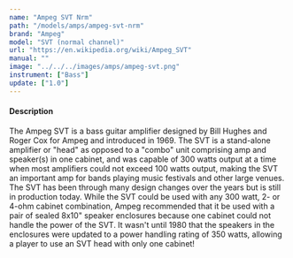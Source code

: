```yaml
---
name: "Ampeg SVT Nrm"
path: "/models/amps/ampeg-svt-nrm"
brand: "Ampeg"
model: "SVT (normal channel)"
url: "https://en.wikipedia.org/wiki/Ampeg_SVT"
manual: ""
image: "../../../images/amps/ampeg-svt.png"
instrument: ["Bass"]
update: ["1.0"]
---
```


#### Description
The Ampeg SVT is a bass guitar amplifier designed by Bill Hughes and Roger Cox for Ampeg and introduced in 1969. The SVT is a stand-alone amplifier or "head" as opposed to a "combo" unit comprising amp and speaker(s) in one cabinet, and was capable of 300 watts output at a time when most amplifiers could not exceed 100 watts output, making the SVT an important amp for bands playing music festivals and other large venues. The SVT has been through many design changes over the years but is still in production today. While the SVT could be used with any 300 watt, 2- or 4-ohm cabinet combination, Ampeg recommended that it be used with a pair of sealed 8x10" speaker enclosures because one cabinet could not handle the power of the SVT. It wasn't until 1980 that the speakers in the enclosures were updated to a power handling rating of 350 watts, allowing a player to use an SVT head with only one cabinet!
